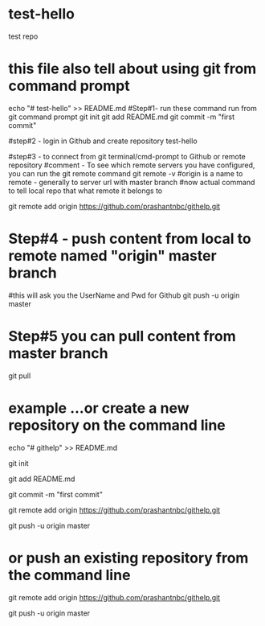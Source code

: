 # test-hello
test repo

# this file also tell about using git from command prompt

echo "# test-hello" >> README.md
#Step#1- run these command run from git command prompt
git init
git add README.md
git commit -m "first commit"

#step#2  - login in Github and create repository test-hello

#step#3 - to connect from git terminal/cmd-prompt to Github or remote repository
#comment - To see which remote servers you have configured, you can run the git remote command
git remote -v
#origin is a name to remote - generally to server url with master branch
#now actual command to tell local repo that what remote it belongs to 

git remote add origin https://github.com/prashantnbc/githelp.git

# Step#4 - push content from local to remote named "origin" master branch
#this will ask you the UserName and Pwd for Github
git push -u origin master

# Step#5  you can pull content from master branch
git pull

# example ...or create a new repository on the command line

echo "# githelp" >> README.md

git init

git add README.md

git commit -m "first commit"

git remote add origin https://github.com/prashantnbc/githelp.git

git push -u origin master

# or push an existing repository from the command line

git remote add origin https://github.com/prashantnbc/githelp.git

git push -u origin master
